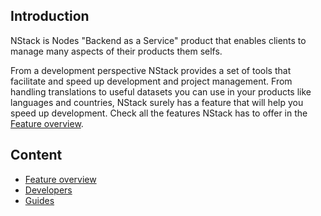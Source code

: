 ## Introduction
NStack is Nodes "Backend as a Service" product that enables clients to manage many aspects of their products them selfs.

From a development perspective NStack provides a set of tools that facilitate and speed up development and project management.
From handling translations to useful datasets you can use in your products like languages and countries, NStack surely has a feature that will help you speed up development.
Check all the features NStack has to offer in the [Feature overview](Feature_overview.md).

## Content
* [Feature overview](Feature_overview.md)
* [Developers](Developers.md)
* [Guides](Guides.md)